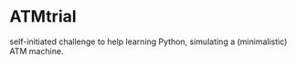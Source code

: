 # ATMtrial
self-initiated challenge to help learning Python, simulating a (minimalistic) ATM machine. 
